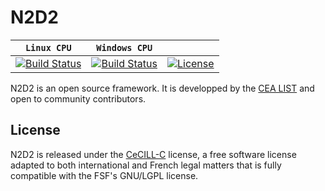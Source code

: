 # N2D2


| **`Linux CPU`** | **`Windows CPU`**  |   |
| --------------- | ------------------ | ------ |
| [![Build Status](https://travis-ci.org/CEA-LIST/N2D2.svg?branch=master)](https://travis-ci.org/CEA-LIST/N2D2) | [![Build Status](https://ci.appveyor.com/api/projects/status/github/CEA-LIST/N2D2?branch=master&svg=true)](https://ci.appveyor.com/project/olivierbichler-cea/n2d2) | [![License](https://img.shields.io/badge/license-CeCILL--C-blue.svg)](LICENSE) |

N2D2 is an open source framework. It is developped by the [CEA LIST](http://www-list.cea.fr/en/) and open to community contributors.


License
-------

N2D2 is released under the [CeCILL-C](LICENSE) license, a free software license adapted to both international and French legal matters that is fully compatible with the FSF's GNU/LGPL license. 


